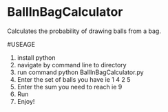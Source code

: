 # BallInBagCalculator
Calculates the probability of drawing balls from a bag. 

#USEAGE

1. install python
2. navigate by command line to directory
3. run command python BallInBagCalculator.py
4. Enter the set of balls you have ie 1 4 2 5
5. Enter the sum you need to reach ie 9 
6. Run 
7. Enjoy!
